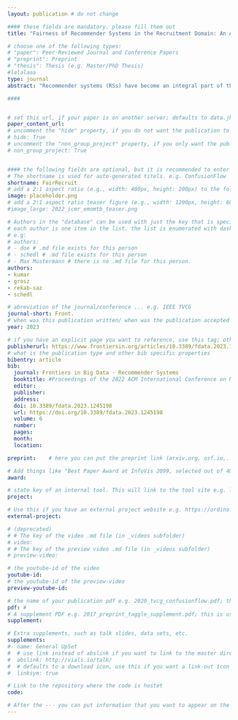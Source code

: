 ```yaml
---
layout: publication # do not change

#### these fields are mandatory. please fill them out
title: "Fairness of Recommender Systems in the Recruitment Domain: An Analysis from Technical and Legal Perspectives" # title of your publication 

# choose one of the following types:
# "paper": Peer-Reviewed Journal and Conference Papers
# "preprint": Preprint
# "thesis": Thesis (e.g. Master/PhD Thesis)
#lalalaaa
type: journal
abstract: "Recommender systems (RSs) have become an integral part of the hiring process, be it via job advertisement ranking systems (job recommenders) for the potential employee or candidate ranking systems (candidate recommenders) for the employer. As seen in other domains, RSs are prone to harmful biases, unfair algorithmic behavior, and even discrimination in a legal sense. Some cases, such as salary equity in regards to gender (gender pay gap), stereotypical job perceptions along gendered lines, or biases toward other subgroups sharing specific characteristics in candidate recommenders, can have profound ethical and legal implications. In this survey, we discuss the current state of fairness research considering the fairness definitions (e.g., demographic parity and equal opportunity) used in recruitment-related RSs (RRSs). We investigate from a technical perspective the approaches to improve fairness, like synthetic data generation, adversarial training, protected subgroup distributional constraints, and post-hoc re-ranking. Thereafter, from a legal perspective, we contrast the fairness definitions and the effects of the aforementioned approaches with existing EU and US law requirements for employment and occupation, and second, we ascertain whether and to what extent EU and US law permits such approaches to improve fairness. We finally discuss the advances that RSs have made in terms of fairness in the recruitment domain, compare them with those made in other domains, and outline existing open challenges." # insert the abstract of your publication between the quotes; you can use html e.g. to make links (<a></a>) or generate bold (<b></b>) etc. text 

####


# set this url, if your paper is on another server; defaults to data.jku-vds-lab.at
paper_content_url: 
# uncomment the "hide" property, if you do not want the publication to be displayed on the website (usually you don't need this)
# hide: True
# uncomment the "non_group_project" property, if you only want the publication to be displayed on your personal page (i.e. publications where you contributed, but does not have anything to do with the Vis Group e.g. Master Thesis,...)
# non_group_project: True


#### the following fields are optional, but it is recommended to enter as much information as possible
# The shortname is used for auto-generated titels. e.g. ConfusionFlow
shortname: FairRecruit
# add a 2:1 aspect ratio (e.g., width: 400px, height: 200px) to the folder /assets/images/papers/ e.g. 2020_tvcg_confusionflow.png
image: placeholder.png
# add a 2:1 aspect ratio teaser figure (e.g., width: 1200px, height: 600px) to the folder /assets/images/papers/ e.g. 2020_tvcg_confusionflow_teaser.png
#image_large: 2022_icmr_emomtb_teaser.png

# Authors in the "database" can be used with just the key that is specified in the corresponding .md file (usually it is the lastname in lower case e.g. doe). Authors that do not have an individual page here should be stated with their full name (e.g. John Doe)
# each author is one item in the list. the list is enumerated with dashes ("-")
# e.g:
# authors:
# - doe # .md file exists for this person
# - schedl # .md file exists for this person
# - Max Mustermann # there is no .md file for this person.
authors:
- kumar
- grosz 
- rekab-saz
- schedl

# abreviation of the journal/conference ... e.g. IEEE TVCG
journal-short: Front. 
# when was this publication written/ when was the publication accepted (e.g. 2020)
year: 2023

# if you have an explicit page you want to reference, use this tag; otherwise it will be generated from your doi
publisherurl: https://www.frontiersin.org/articles/10.3389/fdata.2023.1245198
# what is the publication type and other bib specific properties
bibentry: article
bib:
  journal: Frontiers in Big Data - Recommender Systems
  booktitle: #Proceedings of the 2022 ACM International Conference on Multimedia Retrieval (ICMR)
  editor: 
  publisher: 
  address: 
  doi: 10.3389/fdata.2023.1245198
  url: https://doi.org/10.3389/fdata.2023.1245198
  volume: 6
  number: 
  pages: 
  month:
  location: 

preprint:	 # here you can put the preprint link (arxiv.org, osf.io,...) e.g. https://arxiv.org/abs/1910.00969

# Add things like "Best Paper Award at InfoVis 2099, selected out of 4000 submissions"
award:

# state key of an internal tool. This will link to the tool site e.g. lineup (usually not needed)
project: 

# Use this if you have an external project website e.g. https://ordino.caleydoapp.org/
external-project: 

# (deprecated)
# # The key of the video .md file (in _videos subfolder)
# video: 
# # The key of the preview video .md file (in _videos subfolder)
# preview-video:

# the youtube-id of the video
youtube-id: 
# the youtube-id of the preview-video
preview-youtube-id: 

# the name of your publication pdf e.g. 2020_tvcg_confusionflow.pdf; this is usually uploaded to the caleydo aws server
pdf: # 
# A supplement PDF e.g. 2017_preprint_taggle_supplement.pdf; this is usually uploaded to the caleydo aws server
supplement: 

# Extra supplements, such as talk slides, data sets, etc.
supplements:
#- name: General UpSet
#  # use link instead of abslink if you want to link to the master directory
#  abslink: http://vials.io/talk/
#  # defaults to a download icon, use this if you want a link-out icon
#  linksym: true

# Link to the repository where the code is hostet
code: 

# After the --- you can put information that you want to appear on the website using markdown formatting or HTML. A good example are acknowledgements, extra references, an erratum, etc.
---
```


